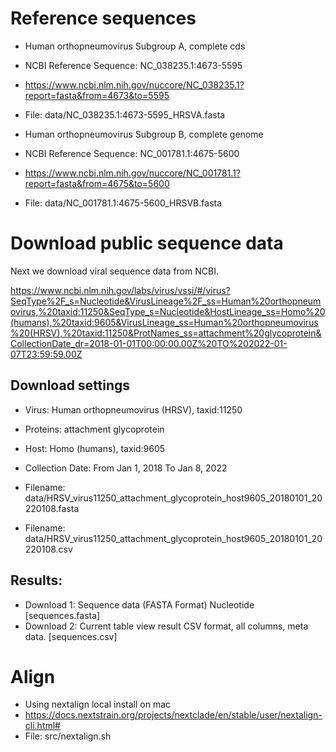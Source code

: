 # Reference sequences

* Human orthopneumovirus Subgroup A, complete cds
* NCBI Reference Sequence: NC_038235.1:4673-5595
* <https://www.ncbi.nlm.nih.gov/nuccore/NC_038235.1?report=fasta&from=4673&to=5595>
* File: data/NC_038235.1:4673-5595_HRSVA.fasta
 
* Human orthopneumovirus Subgroup B, complete genome
* NCBI Reference Sequence: NC_001781.1:4675-5600
* <https://www.ncbi.nlm.nih.gov/nuccore/NC_001781.1?report=fasta&from=4675&to=5600>
* File: data/NC_001781.1:4675-5600_HRSVB.fasta



# Download public sequence data

Next we download viral sequence data from NCBI. 

<https://www.ncbi.nlm.nih.gov/labs/virus/vssi/#/virus?SeqType%2F_s=Nucleotide&VirusLineage%2F_ss=Human%20orthopneumovirus,%20taxid:11250&SeqType_s=Nucleotide&HostLineage_ss=Homo%20(humans),%20taxid:9605&VirusLineage_ss=Human%20orthopneumovirus%20(HRSV),%20taxid:11250&ProtNames_ss=attachment%20glycoprotein&CollectionDate_dr=2018-01-01T00:00:00.00Z%20TO%202022-01-07T23:59:59.00Z>

## Download settings
* Virus: Human orthopneumovirus (HRSV), taxid:11250
* Proteins: attachment glycoprotein
* Host: Homo (humans), taxid:9605
* Collection Date:  From Jan 1, 2018 To Jan 8, 2022

* Filename: data/HRSV_virus11250_attachment_glycoprotein_host9605_20180101_20220108.fasta
* Filename: data/HRSV_virus11250_attachment_glycoprotein_host9605_20180101_20220108.csv

## Results:

* Download 1: Sequence data (FASTA Format) Nucleotide [sequences.fasta]
* Download 2: Current table view result CSV format, all columns, meta data. [sequences.csv]

# Align 
* Using nextalign local install on mac
* <https://docs.nextstrain.org/projects/nextclade/en/stable/user/nextalign-cli.html#>
* File: src/nextalign.sh
